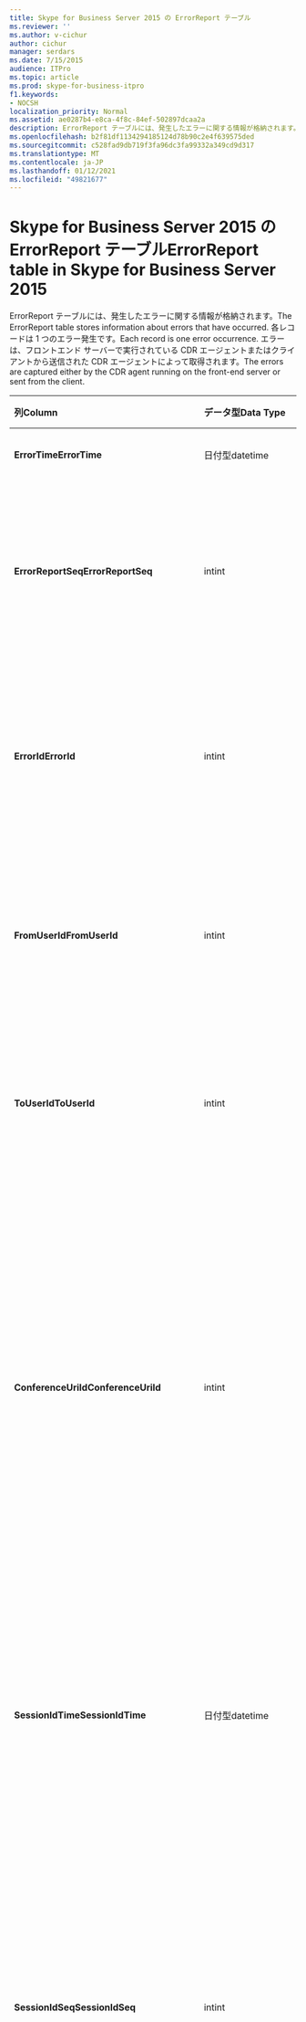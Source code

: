 ```yaml
---
title: Skype for Business Server 2015 の ErrorReport テーブル
ms.reviewer: ''
ms.author: v-cichur
author: cichur
manager: serdars
ms.date: 7/15/2015
audience: ITPro
ms.topic: article
ms.prod: skype-for-business-itpro
f1.keywords:
- NOCSH
localization_priority: Normal
ms.assetid: ae0287b4-e8ca-4f8c-84ef-502897dcaa2a
description: ErrorReport テーブルには、発生したエラーに関する情報が格納されます。 各レコードは 1 つのエラー発生です。 エラーは、フロントエンド サーバーで実行されている CDR エージェントまたはクライアントから送信された CDR エージェントによってキャプチャされます。
ms.openlocfilehash: b2f81df1134294185124d78b90c2e4f639575ded
ms.sourcegitcommit: c528fad9db719f3fa96dc3fa99332a349cd9d317
ms.translationtype: MT
ms.contentlocale: ja-JP
ms.lasthandoff: 01/12/2021
ms.locfileid: "49821677"
---
```

# <a name="errorreport-table-in-skype-for-business-server-2015"></a><span data-ttu-id="e4068-105">Skype for Business Server 2015 の ErrorReport テーブル</span><span class="sxs-lookup"><span data-stu-id="e4068-105">ErrorReport table in Skype for Business Server 2015</span></span>
 
<span data-ttu-id="e4068-106">ErrorReport テーブルには、発生したエラーに関する情報が格納されます。</span><span class="sxs-lookup"><span data-stu-id="e4068-106">The ErrorReport table stores information about errors that have occurred.</span></span> <span data-ttu-id="e4068-107">各レコードは 1 つのエラー発生です。</span><span class="sxs-lookup"><span data-stu-id="e4068-107">Each record is one error occurrence.</span></span> <span data-ttu-id="e4068-108">エラーは、フロントエンド サーバーで実行されている CDR エージェントまたはクライアントから送信された CDR エージェントによって取得されます。</span><span class="sxs-lookup"><span data-stu-id="e4068-108">The errors are captured either by the CDR agent running on the front-end server or sent from the client.</span></span>
  
|<span data-ttu-id="e4068-109">**列**</span><span class="sxs-lookup"><span data-stu-id="e4068-109">**Column**</span></span>|<span data-ttu-id="e4068-110">**データ型**</span><span class="sxs-lookup"><span data-stu-id="e4068-110">**Data Type**</span></span>|<span data-ttu-id="e4068-111">**キー/インデックス**</span><span class="sxs-lookup"><span data-stu-id="e4068-111">**Key/Index**</span></span>|<span data-ttu-id="e4068-112">**詳細**</span><span class="sxs-lookup"><span data-stu-id="e4068-112">**Details**</span></span>|
|:-----|:-----|:-----|:-----|
|<span data-ttu-id="e4068-113">**ErrorTime**</span><span class="sxs-lookup"><span data-stu-id="e4068-113">**ErrorTime**</span></span> <br/> |<span data-ttu-id="e4068-114">日付型</span><span class="sxs-lookup"><span data-stu-id="e4068-114">datetime</span></span>  <br/> |<span data-ttu-id="e4068-115">Primary</span><span class="sxs-lookup"><span data-stu-id="e4068-115">Primary</span></span>  <br/> |<span data-ttu-id="e4068-116">エラーが発生した日時。</span><span class="sxs-lookup"><span data-stu-id="e4068-116">Date and time the error occurred.</span></span>  <br/> |
|<span data-ttu-id="e4068-117">**ErrorReportSeq**</span><span class="sxs-lookup"><span data-stu-id="e4068-117">**ErrorReportSeq**</span></span> <br/> |<span data-ttu-id="e4068-118">int</span><span class="sxs-lookup"><span data-stu-id="e4068-118">int</span></span>  <br/> |<span data-ttu-id="e4068-119">Primary</span><span class="sxs-lookup"><span data-stu-id="e4068-119">Primary</span></span>  <br/> |<span data-ttu-id="e4068-120">エラー レポートを識別する ID 番号。</span><span class="sxs-lookup"><span data-stu-id="e4068-120">ID number to identify the error report.</span></span> <span data-ttu-id="e4068-121">ErrorTime と組み **合わせて使用して** 、エラー レポートを一意に識別します。</span><span class="sxs-lookup"><span data-stu-id="e4068-121">Used in conjunction with **ErrorTime** to uniquely identify an error report.</span></span> <br/> |
|<span data-ttu-id="e4068-122">**ErrorId**</span><span class="sxs-lookup"><span data-stu-id="e4068-122">**ErrorId**</span></span> <br/> |<span data-ttu-id="e4068-123">int</span><span class="sxs-lookup"><span data-stu-id="e4068-123">int</span></span>  <br/> |<span data-ttu-id="e4068-124">外部</span><span class="sxs-lookup"><span data-stu-id="e4068-124">Foreign</span></span>  <br/> |<span data-ttu-id="e4068-125">エラーの種類の一意の ID。</span><span class="sxs-lookup"><span data-stu-id="e4068-125">Unique ID of the error type.</span></span> <span data-ttu-id="e4068-126">詳細については [、Skype for Business Server 2015](errordef.md) の ErrorDef テーブルを参照してください。</span><span class="sxs-lookup"><span data-stu-id="e4068-126">See the [ErrorDef table in Skype for Business Server 2015](errordef.md) for more information.</span></span> <br/> |
|<span data-ttu-id="e4068-127">**FromUserId**</span><span class="sxs-lookup"><span data-stu-id="e4068-127">**FromUserId**</span></span> <br/> |<span data-ttu-id="e4068-128">int</span><span class="sxs-lookup"><span data-stu-id="e4068-128">int</span></span>  <br/> |<span data-ttu-id="e4068-129">外部</span><span class="sxs-lookup"><span data-stu-id="e4068-129">Foreign</span></span>  <br/> |<span data-ttu-id="e4068-130">エラーの原因となる要求を発信したユーザー。</span><span class="sxs-lookup"><span data-stu-id="e4068-130">User who originated the request that caused the error.</span></span> <span data-ttu-id="e4068-131">詳細については [、Users の表](users.md) を参照してください。</span><span class="sxs-lookup"><span data-stu-id="e4068-131">See the [Users table](users.md) for more information.</span></span> <br/> |
|<span data-ttu-id="e4068-132">**ToUserId**</span><span class="sxs-lookup"><span data-stu-id="e4068-132">**ToUserId**</span></span> <br/> |<span data-ttu-id="e4068-133">int</span><span class="sxs-lookup"><span data-stu-id="e4068-133">int</span></span>  <br/> |<span data-ttu-id="e4068-134">外部</span><span class="sxs-lookup"><span data-stu-id="e4068-134">Foreign</span></span>  <br/> |<span data-ttu-id="e4068-135">エラーを発生した要求の送信先ユーザー。</span><span class="sxs-lookup"><span data-stu-id="e4068-135">Destination user for the request that caused the error.</span></span> <span data-ttu-id="e4068-136">詳細については [、Users の表](users.md) を参照してください。</span><span class="sxs-lookup"><span data-stu-id="e4068-136">See the [Users table](users.md) for more information.</span></span> <br/> |
|<span data-ttu-id="e4068-137">**ConferenceUriId**</span><span class="sxs-lookup"><span data-stu-id="e4068-137">**ConferenceUriId**</span></span> <br/> |<span data-ttu-id="e4068-138">int</span><span class="sxs-lookup"><span data-stu-id="e4068-138">int</span></span>  <br/> |<span data-ttu-id="e4068-139">外部</span><span class="sxs-lookup"><span data-stu-id="e4068-139">Foreign</span></span>  <br/> |<span data-ttu-id="e4068-140">エラーに関連する電話会議 URI。</span><span class="sxs-lookup"><span data-stu-id="e4068-140">Conference URI related to the error.</span></span> <span data-ttu-id="e4068-141">詳細については [、Skype for Business Server 2015 の ConferenceUris テーブル](conferenceuris.md) を参照してください。</span><span class="sxs-lookup"><span data-stu-id="e4068-141">See the [ConferenceUris table in Skype for Business Server 2015](conferenceuris.md) for more information.</span></span> <span data-ttu-id="e4068-142">通常、ConferenceUriId が null ではない場合、FromUserId または ToUserId は null になります。</span><span class="sxs-lookup"><span data-stu-id="e4068-142">Typically, if ConferenceUriId is not null, then either FromUserId or ToUserId will be null.</span></span> <br/> |
|<span data-ttu-id="e4068-143">**SessionIdTime**</span><span class="sxs-lookup"><span data-stu-id="e4068-143">**SessionIdTime**</span></span> <br/> |<span data-ttu-id="e4068-144">日付型</span><span class="sxs-lookup"><span data-stu-id="e4068-144">datetime</span></span>  <br/> |<span data-ttu-id="e4068-145">外部</span><span class="sxs-lookup"><span data-stu-id="e4068-145">Foreign</span></span>  <br/> |<span data-ttu-id="e4068-146">セッションを一意に識別するために **SessionIdSeq** と併用されます。</span><span class="sxs-lookup"><span data-stu-id="e4068-146">Used in conjunction with **SessionIdSeq** to uniquely identify a session.</span></span> <span data-ttu-id="e4068-147">詳細については [、Skype for Business Server 2015](dialogs.md) のダイアログ の表を参照してください。</span><span class="sxs-lookup"><span data-stu-id="e4068-147">See the [Dialogs table in Skype for Business Server 2015](dialogs.md) for more information.</span></span> <br/> |
|<span data-ttu-id="e4068-148">**SessionIdSeq**</span><span class="sxs-lookup"><span data-stu-id="e4068-148">**SessionIdSeq**</span></span> <br/> |<span data-ttu-id="e4068-149">int</span><span class="sxs-lookup"><span data-stu-id="e4068-149">int</span></span>  <br/> |<span data-ttu-id="e4068-150">外部</span><span class="sxs-lookup"><span data-stu-id="e4068-150">Foreign</span></span>  <br/> |<span data-ttu-id="e4068-151">セッションを識別するための ID 番号。</span><span class="sxs-lookup"><span data-stu-id="e4068-151">ID number to identify the session.</span></span> <span data-ttu-id="e4068-152">セッションを一意に識別するために **SessionIdTime** と併用されます。</span><span class="sxs-lookup"><span data-stu-id="e4068-152">Used in conjunction with **SessionIdTime** to uniquely identify a session.</span></span> <span data-ttu-id="e4068-153">詳細については [、Skype for Business Server 2015](dialogs.md) のダイアログ の表を参照してください。</span><span class="sxs-lookup"><span data-stu-id="e4068-153">See the [Dialogs table in Skype for Business Server 2015](dialogs.md) for more information.</span></span> <br/> |
|<span data-ttu-id="e4068-154">**SourceId**</span><span class="sxs-lookup"><span data-stu-id="e4068-154">**SourceId**</span></span> <br/> |<span data-ttu-id="e4068-155">int</span><span class="sxs-lookup"><span data-stu-id="e4068-155">int</span></span>  <br/> |<span data-ttu-id="e4068-156">外部</span><span class="sxs-lookup"><span data-stu-id="e4068-156">Foreign</span></span>  <br/> |<span data-ttu-id="e4068-157">エラー レポートを送信したサーバー (レポートがサーバー コンポーネントから送信されている場合)。</span><span class="sxs-lookup"><span data-stu-id="e4068-157">Server that sent the error report (if the report is being sent from a server component).</span></span> <span data-ttu-id="e4068-158">詳細については [、Servers の表](servers.md) を参照してください。</span><span class="sxs-lookup"><span data-stu-id="e4068-158">See the [Servers table](servers.md) for more information.</span></span> <br/> <span data-ttu-id="e4068-159">このフィールドは、Microsoft Lync Server 2013 で導入されました。</span><span class="sxs-lookup"><span data-stu-id="e4068-159">This field was introduced in Microsoft Lync Server 2013.</span></span>  <br/> |
|<span data-ttu-id="e4068-160">**ApplicationId**</span><span class="sxs-lookup"><span data-stu-id="e4068-160">**ApplicationId**</span></span> <br/> |<span data-ttu-id="e4068-161">int</span><span class="sxs-lookup"><span data-stu-id="e4068-161">int</span></span>  <br/> |<span data-ttu-id="e4068-162">外部</span><span class="sxs-lookup"><span data-stu-id="e4068-162">Foreign</span></span>  <br/> |<span data-ttu-id="e4068-163">エラー レポートを送信したサーバー (レポートがサーバー コンポーネントから送信されている場合)。</span><span class="sxs-lookup"><span data-stu-id="e4068-163">Server that sent the error report (if the report is being sent from a server component).</span></span> <span data-ttu-id="e4068-164">詳細については [、Skype for Business Server 2015](application.md) の Application テーブルを参照してください。</span><span class="sxs-lookup"><span data-stu-id="e4068-164">See the [Application table in Skype for Business Server 2015](application.md) for more information.</span></span> <br/> <span data-ttu-id="e4068-165">このフィールドは、Microsoft Lync Server 2013 で導入されました。</span><span class="sxs-lookup"><span data-stu-id="e4068-165">This field was introduced in Microsoft Lync Server 2013.</span></span>  <br/> |
|<span data-ttu-id="e4068-166">**MsDiagHeader**</span><span class="sxs-lookup"><span data-stu-id="e4068-166">**MsDiagHeader**</span></span> <br/> |<span data-ttu-id="e4068-167">image</span><span class="sxs-lookup"><span data-stu-id="e4068-167">image</span></span>  <br/> | <br/> |<span data-ttu-id="e4068-168">エラーに関する詳細。</span><span class="sxs-lookup"><span data-stu-id="e4068-168">More information about the error.</span></span>  <br/> <span data-ttu-id="e4068-169">このデータは、次の構文を使用してテキスト形式に変換できます。</span><span class="sxs-lookup"><span data-stu-id="e4068-169">This data can be converted to text format by using this syntax:</span></span>  <br/>  `cast(cast(Detail as varbinary(max)) as varchar(max))` <br/> |
|<span data-ttu-id="e4068-170">**ClientVersionId**</span><span class="sxs-lookup"><span data-stu-id="e4068-170">**ClientVersionId**</span></span> <br/> |<span data-ttu-id="e4068-171">int</span><span class="sxs-lookup"><span data-stu-id="e4068-171">int</span></span>  <br/> |<span data-ttu-id="e4068-172">外部</span><span class="sxs-lookup"><span data-stu-id="e4068-172">Foreign</span></span>  <br/> |<span data-ttu-id="e4068-173">エラー レポートを送信するエンドポイントのクライアント バージョン。</span><span class="sxs-lookup"><span data-stu-id="e4068-173">The client version of endpoint that sends the error report.</span></span> <span data-ttu-id="e4068-174">詳細については [、Skype for Business Server 2015 の ClientVersions テーブル](clientversions.md) を参照してください。</span><span class="sxs-lookup"><span data-stu-id="e4068-174">See the [ClientVersions table in Skype for Business Server 2015](clientversions.md) for more information.</span></span> <br/> |
|<span data-ttu-id="e4068-175">**IsCapturedByServer**</span><span class="sxs-lookup"><span data-stu-id="e4068-175">**IsCapturedByServer**</span></span> <br/> |<span data-ttu-id="e4068-176">bit</span><span class="sxs-lookup"><span data-stu-id="e4068-176">bit</span></span>  <br/> ||<span data-ttu-id="e4068-177">フロントエンド サーバーで実行されている CDR エージェントによってキャプチャされたエラー レポートか、クライアントによって送信されたエラー レポートです。</span><span class="sxs-lookup"><span data-stu-id="e4068-177">Is the error report captured by the CDR agent running on the front-end server, or sent by the client.</span></span>  <br/> |
|<span data-ttu-id="e4068-178">**Flag**</span><span class="sxs-lookup"><span data-stu-id="e4068-178">**Flag**</span></span> <br/> |<span data-ttu-id="e4068-179">smallint</span><span class="sxs-lookup"><span data-stu-id="e4068-179">smallint</span></span>  <br/> ||<span data-ttu-id="e4068-180">将来使用するために予約されています。</span><span class="sxs-lookup"><span data-stu-id="e4068-180">Reserved for future use.</span></span>  <br/> |
|<span data-ttu-id="e4068-181">**TelemetryId**</span><span class="sxs-lookup"><span data-stu-id="e4068-181">**TelemetryId**</span></span> <br/> |<span data-ttu-id="e4068-182">uniqueIdentifier</span><span class="sxs-lookup"><span data-stu-id="e4068-182">uniqueIdentifier</span></span>  <br/> ||<span data-ttu-id="e4068-183">会議に関するさまざまなコンポーネントの参加時間情報に関係する一意の識別子。</span><span class="sxs-lookup"><span data-stu-id="e4068-183">Unique identifier correlating join time information for the different components involved in a conference.</span></span>  <br/> <span data-ttu-id="e4068-184">このフィールドは、Microsoft Lync Server 2013 で導入されました。</span><span class="sxs-lookup"><span data-stu-id="e4068-184">This field was introduced in Microsoft Lync Server 2013.</span></span>  <br/> |
|<span data-ttu-id="e4068-185">**SessionSetupTime**</span><span class="sxs-lookup"><span data-stu-id="e4068-185">**SessionSetupTime**</span></span> <br/> |<span data-ttu-id="e4068-186">int</span><span class="sxs-lookup"><span data-stu-id="e4068-186">int</span></span>  <br/> ||<span data-ttu-id="e4068-187">特定のコンポーネントが会議に参加するのに必要な時間 (ミリ秒)。</span><span class="sxs-lookup"><span data-stu-id="e4068-187">Time (in milliseconds) required for a specific component to join a conference.</span></span>  <br/> <span data-ttu-id="e4068-188">このフィールドは、Microsoft Lync Server 2013 で導入されました。</span><span class="sxs-lookup"><span data-stu-id="e4068-188">This field was introduced in Microsoft Lync Server 2013.</span></span>  <br/> |
|<span data-ttu-id="e4068-189">**ServerId**</span><span class="sxs-lookup"><span data-stu-id="e4068-189">**ServerId**</span></span> <br/> |<span data-ttu-id="e4068-190">int</span><span class="sxs-lookup"><span data-stu-id="e4068-190">int</span></span>  <br/> |<span data-ttu-id="e4068-191">外部</span><span class="sxs-lookup"><span data-stu-id="e4068-191">Foreign</span></span>  <br/> |<span data-ttu-id="e4068-192">エラー レポートを生成したサーバーの完全修飾ドメイン名を表します。</span><span class="sxs-lookup"><span data-stu-id="e4068-192">Represents the fully qualified domain name of the server that generated the error report.</span></span>  <br/> |
|<span data-ttu-id="e4068-193">**PoolId**</span><span class="sxs-lookup"><span data-stu-id="e4068-193">**PoolId**</span></span> <br/> |<span data-ttu-id="e4068-194">int</span><span class="sxs-lookup"><span data-stu-id="e4068-194">int</span></span>  <br/> |<span data-ttu-id="e4068-195">外部</span><span class="sxs-lookup"><span data-stu-id="e4068-195">Foreign</span></span>  <br/> |<span data-ttu-id="e4068-196">エラー レポートが生成されたプールの完全修飾ドメイン名を表します。</span><span class="sxs-lookup"><span data-stu-id="e4068-196">Represents the fully qualified domain name of the pool where the error report was generated.</span></span>  <br/> |
|<span data-ttu-id="e4068-197">**LastModifiedTime**</span><span class="sxs-lookup"><span data-stu-id="e4068-197">**LastModifiedTime**</span></span> <br/> |<span data-ttu-id="e4068-198">Datetime</span><span class="sxs-lookup"><span data-stu-id="e4068-198">Datetime</span></span>  <br/> ||<span data-ttu-id="e4068-199">監視サービスの内部用テーブル。</span><span class="sxs-lookup"><span data-stu-id="e4068-199">For internal use by the Monitoring service.</span></span>  <br/> <span data-ttu-id="e4068-200">このフィールドは、Skype for Business Server 2015 で導入されました。</span><span class="sxs-lookup"><span data-stu-id="e4068-200">This field was introduced in Skype for Business Server 2015.</span></span>  <br/> |
   

